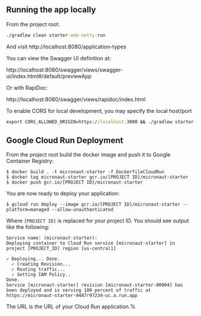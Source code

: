 ## Running the app locally

From the project root:

```cmd
./gradlew clean starter-web-netty:run
```

And visit http://localhost:8080/application-types

You can view the Swagger UI definition at: 

http://localhost:8080/swagger/views/swagger-ui/index.html#/default/previewApp

Or with RapiDoc:

http://localhost:8080/swagger/views/rapidoc/index.html

To enable CORS for local development, you may specify the local host/port
```cmd
export CORS_ALLOWED_ORIGIN=https://localhost:3000 && ./gradlew starter-web-netty:run
```
## Google Cloud Run Deployment

From the project root build the docker image and push it to Google Container Registry:

```
$ docker build . -t micronaut-starter -f DockerfileCloudRun
$ docker tag micronaut-starter gcr.io/[PROJECT ID]/micronaut-starter
$ docker push gcr.io/[PROJECT ID]/micronaut-starter
```

You are now ready to deploy your application:

```
$ gcloud run deploy --image gcr.io/[PROJECT ID]/micronaut-starter --platform=managed --allow-unauthenticated
```

Where `[PROJECT ID]` is replaced for your project ID. You should see output like the following:

```
Service name: (micronaut-starter):
Deploying container to Cloud Run service [micronaut-starter] in project [PROJECT_ID] region [us-central1]

✓ Deploying... Done.
  ✓ Creating Revision...
  ✓ Routing traffic...
  ✓ Setting IAM Policy..
Done.
Service [micronaut-starter] revision [micronaut-starter-00004] has been deployed and is serving 100 percent of traffic at https://micronaut-starter-9487r97234-uc.a.run.app
```

The URL is the URL of your Cloud Run application.%